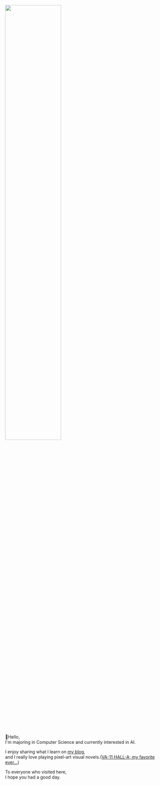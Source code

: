 <!-- [![Solved.ac Profile](http://mazassumnida.wtf/api/v2/generate_badge?boj=cuffyluv)](https://solved.ac/cuffyluv/) -->
<img src="https://github.com/user-attachments/assets/cc580beb-3e89-43bd-9ea0-6a5ff366a85e" width="60%" height="60%"/>
  
💬Hello,  
I'm majoring in Computer Science and currently interested in AI.

I enjoy sharing what I learn on [my blog](https://cuffyluv.tistory.com/),  
and I really love playing pixel-art visual novels.([VA-11 HALL-A; my favorite ever...](https://store.steampowered.com/app/447530/VA11_HallA_Cyberpunk_Bartender_Action/))  

To everyone who visited here,  
I hope you had a good day.


<!--
**yeonu0420/yeonu0420** is a ✨ _special_ ✨ repository because its `README.md` (this file) appears on your GitHub profile.

Here are some ideas to get you started:

- 🔭 I’m currently working on ...
- 🌱 I’m currently learning ...
- 👯 I’m looking to collaborate on ...
- 🤔 I’m looking for help with ...
- 💬 Ask me about ...
- 📫 How to reach me: ...
- 😄 Pronouns: ...
- ⚡ Fun fact: ...
-->
